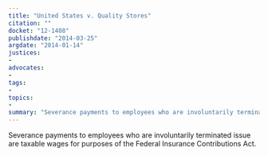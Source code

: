 ```yaml
---
title: "United States v. Quality Stores"
citation: ""
docket: "12-1408"
publishdate: "2014-03-25"
argdate: "2014-01-14"
justices:
- 
advocates:
- 
tags:
- 
topics:
- 
summary: "Severance payments to employees who are involuntarily terminated issue are taxable wages for purposes of the Federal Insurance Contributions Act."
---
```

Severance payments to employees who are involuntarily terminated issue are taxable wages for purposes of the Federal Insurance Contributions Act.


